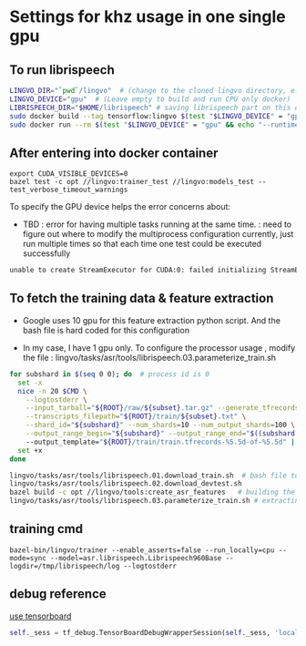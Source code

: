 # Settings for khz usage in one single gpu


## To run librispeech 
```bash
LINGVO_DIR="`pwd`/lingvo"  # (change to the cloned lingvo directory, e.g. "$HOME/lingvo")
LINGVO_DEVICE="gpu"  # (Leave empty to build and run CPU only docker)
LIBRISPEECH_DIR="$HOME/librispeech" # saving librispeech part on this dir
sudo docker build --tag tensorflow:lingvo $(test "$LINGVO_DEVICE" = "gpu" && echo "--build-arg base_image=nvidia/cuda:10.0-cudnn7-runtime-ubuntu16.04") - < ${LINGVO_DIR}/docker/dev.dockerfile
sudo docker run --rm $(test "$LINGVO_DEVICE" = "gpu" && echo "--runtime=nvidia") -it -v ${LINGVO_DIR}:/tmp/lingvo -v ${LIBRISPEECH_DIR}:/tmp/librispeech -v ${HOME}/.gitconfig:/home/${USER}/.gitconfig:ro -p 6006:6006 -p 8888:8888 --name lingvo tensorflow:lingvo bash
```

## After entering into docker container

```shell
export CUDA_VISIBLE_DEVICES=0  
bazel test -c opt //lingvo:trainer_test //lingvo:models_test --test_verbose_timeout_warnings
```

To specify the GPU device helps the error concerns about:
* TBD : error for having multiple tasks running at the same time.
      : need to figure out where to modify the multiprocess configuration
      currently, just run multiple times so that each time one test could be executed successfully 

```bash
unable to create StreamExecutor for CUDA:0: failed initializing StreamExecutor for CUDA device ordinal 0: Internal: failed call to cuDevicePrimaryCtxRetain: CUDA_ERROR_INVALID_DEVICE: invalid device ordinal 0
```

## To fetch the training data & feature extraction

* Google uses 10 gpu for this feature extraction python script. And the bash file is hard coded for this configuration

- In my case, I have 1 gpu only. To configure the processor usage , modify the file : lingvo/tasks/asr/tools/librispeech.03.parameterize_train.sh 

```bash
for subshard in $(seq 0 0); do  # process id is 0
  set -x
  nice -n 20 $CMD \
    --logtostderr \
    --input_tarball="${ROOT}/raw/${subset}.tar.gz" --generate_tfrecords \
    --transcripts_filepath="${ROOT}/train/${subset}.txt" \
    --shard_id="${subshard}" --num_shards=10 --num_output_shards=100 \
    --output_range_begin="${subshard}" --output_range_end="$((subshard + 10))" \   # and it compute file from 0-10
    --output_template="${ROOT}/train/train.tfrecords-%5.5d-of-%5.5d" || touch FAILED &
  set +x
done
```

```bash
lingvo/tasks/asr/tools/librispeech.01.download_train.sh  # bash file to fetch librispeech from official site saved as tar.gz
lingvo/tasks/asr/tools/librispeech.02.download_devtest.sh 
bazel build -c opt //lingvo/tools:create_asr_features   # building the extraction tool, this tool will be used in the following script
lingvo/tasks/asr/tools/librispeech.03.parameterize_train.sh # extracting the features , save only text and mfcc
```


## training cmd

```
bazel-bin/lingvo/trainer --enable_asserts=false --run_locally=cpu --mode=sync --model=asr.librispeech.Librispeech960Base --logdir=/tmp/librispeech/log --logtostderr
```
## debug reference
[use tensorboard](https://github.com/tensorflow/lingvo/issues/94)
```python
self._sess = tf_debug.TensorBoardDebugWrapperSession(self._sess, 'localhost:6008')
```
